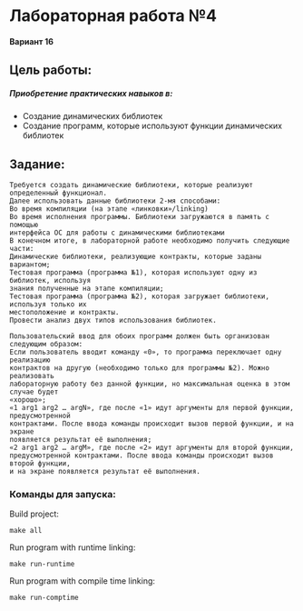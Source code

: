 # Лабораторная работа №4

#### Вариант 16

## Цель работы:
##### Приобретение практических навыков в:

- Создание динамических библиотек
- Создание программ, которые используют функции динамических библиотек

## Задание:

```
Требуется создать динамические библиотеки, которые реализуют определенный функционал. 
Далее использовать данные библиотеки 2-мя способами:
Во время компиляции (на этапе «линковки»/linking)
Во время исполнения программы. Библиотеки загружаются в память с помощью 
интерфейса ОС для работы с динамическими библиотеками
В конечном итоге, в лабораторной работе необходимо получить следующие части:
Динамические библиотеки, реализующие контракты, которые заданы вариантом;
Тестовая программа (программа №1), которая используют одну из библиотек, используя 
знания полученные на этапе компиляции;
Тестовая программа (программа №2), которая загружает библиотеки, используя только их 
местоположение и контракты.
Провести анализ двух типов использования библиотек.

Пользовательский ввод для обоих программ должен быть организован следующим образом:
Если пользователь вводит команду «0», то программа переключает одну реализацию 
контрактов на другую (необходимо только для программы №2). Можно реализовать 
лабораторную работу без данной функции, но максимальная оценка в этом случае будет 
«хорошо»;
«1 arg1 arg2 … argN», где после «1» идут аргументы для первой функции, предусмотренной 
контрактами. После ввода команды происходит вызов первой функции, и на экране 
появляется результат её выполнения;
«2 arg1 arg2 … argM», где после «2» идут аргументы для второй функции, 
предусмотренной контрактами. После ввода команды происходит вызов второй функции, 
и на экране появляется результат её выполнения.
```


### Команды для запуска:
Build project:
```
make all
```

Run program with runtime linking:
```
make run-runtime
```

Run program with compile time linking:
```
make run-comptime
```
